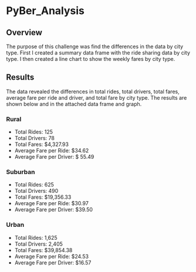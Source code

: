 # PyBer_Analysis

## Overview
The purpose of this challenge was find the differences in the data by city type. First I created a summary data frame with the ride sharing data by city type. I then created a line chart to show the weekly fares by city type.

## Results
The data revealed the differences in total rides, total drivers, total fares, average fare per ride and driver, and total fare by city type. The results are shown below and in the attached data frame and graph.

### Rural
  - Total Rides: 125
  - Total Drivers: 78
  - Total Fares: $4,327.93
  - Average Fare per Ride: $34.62
  - Average Fare per Driver: $ 55.49
  
### Suburban
  - Total Rides: 625
  - Total Drivers: 490
  - Total Fares: $19,356.33
  - Average Fare per Ride: $30.97
  - Average Fare per Driver: $39.50
  
### Urban
  - Total Rides: 1,625
  - Total Drivers: 2,405
  - Total Fares: $39,854.38
  - Average Fare per Ride: $24.53
  - Average Fare per Driver: $16.57
  
  
  

